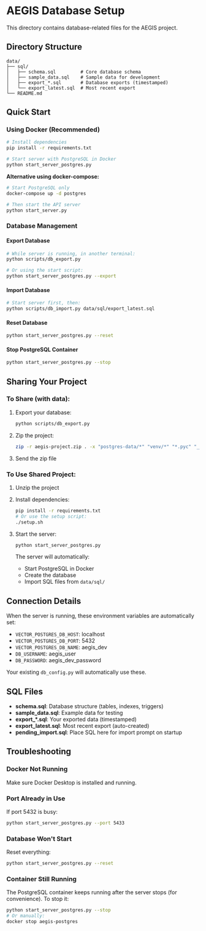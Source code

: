# AEGIS Database Setup

This directory contains database-related files for the AEGIS project.

## Directory Structure

```
data/
├── sql/
│   ├── schema.sql         # Core database schema
│   ├── sample_data.sql    # Sample data for development
│   ├── export_*.sql       # Database exports (timestamped)
│   └── export_latest.sql  # Most recent export
└── README.md
```

## Quick Start

### Using Docker (Recommended)

```bash
# Install dependencies
pip install -r requirements.txt

# Start server with PostgreSQL in Docker
python start_server_postgres.py
```

**Alternative using docker-compose:**
```bash
# Start PostgreSQL only
docker-compose up -d postgres

# Then start the API server
python start_server.py
```

### Database Management

#### Export Database
```bash
# While server is running, in another terminal:
python scripts/db_export.py

# Or using the start script:
python start_server_postgres.py --export
```

#### Import Database
```bash
# Start server first, then:
python scripts/db_import.py data/sql/export_latest.sql
```

#### Reset Database
```bash
python start_server_postgres.py --reset
```

#### Stop PostgreSQL Container
```bash
python start_server_postgres.py --stop
```

## Sharing Your Project

### To Share (with data):

1. Export your database:
   ```bash
   python scripts/db_export.py
   ```

2. Zip the project:
   ```bash
   zip -r aegis-project.zip . -x "postgres-data/*" "venv/*" "*.pyc" "__pycache__/*"
   ```

3. Send the zip file

### To Use Shared Project:

1. Unzip the project
2. Install dependencies:
   ```bash
   pip install -r requirements.txt
   # Or use the setup script:
   ./setup.sh
   ```

3. Start the server:
   ```bash
   python start_server_postgres.py
   ```
   
   The server will automatically:
   - Start PostgreSQL in Docker
   - Create the database
   - Import SQL files from `data/sql/`

## Connection Details

When the server is running, these environment variables are automatically set:
- `VECTOR_POSTGRES_DB_HOST`: localhost
- `VECTOR_POSTGRES_DB_PORT`: 5432
- `VECTOR_POSTGRES_DB_NAME`: aegis_dev
- `DB_USERNAME`: aegis_user
- `DB_PASSWORD`: aegis_dev_password

Your existing `db_config.py` will automatically use these.

## SQL Files

- **schema.sql**: Database structure (tables, indexes, triggers)
- **sample_data.sql**: Example data for testing
- **export_*.sql**: Your exported data (timestamped)
- **export_latest.sql**: Most recent export (auto-created)
- **pending_import.sql**: Place SQL here for import prompt on startup

## Troubleshooting

### Docker Not Running
Make sure Docker Desktop is installed and running.

### Port Already in Use
If port 5432 is busy:
```bash
python start_server_postgres.py --port 5433
```

### Database Won't Start
Reset everything:
```bash
python start_server_postgres.py --reset
```

### Container Still Running
The PostgreSQL container keeps running after the server stops (for convenience).
To stop it:
```bash
python start_server_postgres.py --stop
# Or manually:
docker stop aegis-postgres
```
